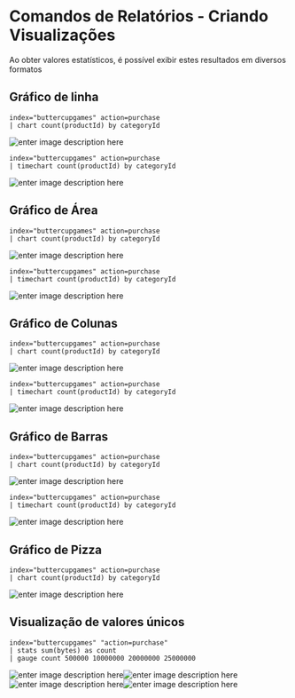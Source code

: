 # Comandos de Relatórios - Criando Visualizações

Ao obter valores estatísticos, é possível exibir estes resultados em diversos formatos

## Gráfico de linha
```
index="buttercupgames" action=purchase 
| chart count(productId) by categoryId
```
![enter image description here](https://lh3.googleusercontent.com/1Hv4AyKg4RAx0LHF7So6anJNZD1cnh98_62cCyL2B5JRyRLzyRlllxD5BFuv9ZaCGWEFR8VZif8bCg)
```
index="buttercupgames" action=purchase 
| timechart count(productId) by categoryId
```
![enter image description here](https://lh3.googleusercontent.com/QgRpUuVI-5Sz6nD770RVCNkKIeFmOXCZsnBEcb-WOFQ3JbMIVof1cdvjHasQqHEKGVwul2DySlgsFQ)
## Gráfico de Área
```
index="buttercupgames" action=purchase 
| chart count(productId) by categoryId
```
![enter image description here](https://lh3.googleusercontent.com/EEQ-H5meTFSyJf4LtnZAZyUwUrvypoz-PVetd-WLSwdDx3BJI8WPY8wJFMrzAu8sSJ0cPFNsvT__fg)
```
index="buttercupgames" action=purchase 
| timechart count(productId) by categoryId
```
![enter image description here](https://lh3.googleusercontent.com/4PhJcDdXobmnSBEmUYl-u4_fFFrcMRMpIAdlqhkgfMvTZ00A73aP2joZoTu3yIU0GH89CTqQXkohKQ)
## Gráfico de Colunas
```
index="buttercupgames" action=purchase 
| chart count(productId) by categoryId
```
![enter image description here](https://lh3.googleusercontent.com/MN5iynfuK6uhAjC0IrJ27bDmY5YVZttFLXSh7AiGs3ghnRa9-EpDem8l_dwfuW0MaFc7tiL887acHA)
```
index="buttercupgames" action=purchase 
| timechart count(productId) by categoryId
```
![enter image description here](https://lh3.googleusercontent.com/IMaerquOmLImsR4ODD3uFRo6-XtBDlqXDQt9XgbbKhqsvw4Ahe1MyT00XcqNbENEpWAnaHfEiD-vGQ)

## Gráfico de Barras
```
index="buttercupgames" action=purchase 
| chart count(productId) by categoryId
```
![enter image description here](https://lh3.googleusercontent.com/RaVAFvWzHitJaZbmYQiXK3UQs-gMP76N7z9dtNxP9fiVBaCSoJLgOlBUYXeb0EBMTHkdLvCxr5QEyw)
```
index="buttercupgames" action=purchase 
| timechart count(productId) by categoryId
```
![enter image description here](https://lh3.googleusercontent.com/PLHt9kmad9FkQxvc3YNZsk7wop-0h-j9xXiY44MFRHgurIaxz8NTG8n8GI2NqRG1wxAPeZLVMLWlqQ)
## Gráfico de Pizza
```
index="buttercupgames" action=purchase 
| chart count(productId) by categoryId
```
![enter image description here](https://lh3.googleusercontent.com/jQYoMCi37PP-El7ZmyqTrRftjOmASolP2RAtFkLWo2FwCjrBoWjtcG7RFGVAQy6s-4bK9ahPZKdU2A)
## Visualização de valores únicos
```
index="buttercupgames" "action=purchase"
| stats sum(bytes) as count
| gauge count 500000 10000000 20000000 25000000
```
![enter image description here](https://lh3.googleusercontent.com/Wo1WRy_-Yrj2VxtxV4TXRqznguHCVy6SUek9Ncpgrfjdc17JREiu8rUelgoX6CKmOz5A9J1fEQe__A)![enter image description here](https://lh3.googleusercontent.com/EoiNLYB4GDoal4alaxQ1nTVxYMbLtWvt8wiBYgG88NW-Rqp8KINY4i2b1y7GmVlw61QNsIrwsARhLw)![enter image description here](https://lh3.googleusercontent.com/Z5OUF2n-mH-auklrE-c6dj6eMlvL-pQeBEnajWVw7Vkwpz1uAjaVe8D7-RsWGu04iy_950FRoR6iSA)![enter image description here](https://lh3.googleusercontent.com/1vfwygd5o-pQUV6zUclHwE658y-Bz0df2Up1GfT10z_E_vUkiKxoEJP-TlGKOl9XJRhJwwhPigPljw)
<!--stackedit_data:
eyJoaXN0b3J5IjpbLTE0NzcyNTQwNTUsLTE5NTQ0NjgzOTIsLT
EwNzkxNDUwODIsODExNTc5NDk2LDUwNzg2NDI4OSwtMTAzMzEy
Nzg0LC0yMDg0MDUwNjc4LDE2NjkwMTg4NTcsMjMyMTcxMzEzXX
0=
-->